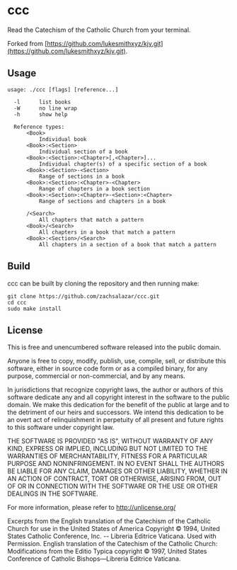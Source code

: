 # ccc

Read the Catechism of the Catholic Church from your terminal.

Forked from [https://github.com/lukesmithxyz/kjv.git](https://github.com/lukesmithxyz/kjv.git).


## Usage

    usage: ./ccc [flags] [reference...]

      -l      list books
      -W      no line wrap
      -h      show help

      Reference types:
          <Book>
              Individual book
          <Book>:<Section>
              Individual section of a book
          <Book>:<Section>:<Chapter>[,<Chapter>]...
              Individual chapter(s) of a specific section of a book
          <Book>:<Section>-<Section>
              Range of sections in a book
          <Book>:<Section>:<Chapter>-<Chapter>
              Range of chapters in a book section
          <Book>:<Section>:<Chapter>-<Section>:<Chapter>
              Range of sections and chapters in a book

          /<Search>
              All chapters that match a pattern
          <Book>/<Search>
              All chapters in a book that match a pattern
          <Book>:<Section>/<Search>
              All chapters in a section of a book that match a pattern

## Build

ccc can be built by cloning the repository and then running make:

    git clone https://github.com/zachsalazar/ccc.git
    cd ccc
    sudo make install

## License    

This is free and unencumbered software released into the public domain.

Anyone is free to copy, modify, publish, use, compile, sell, or
distribute this software, either in source code form or as a compiled
binary, for any purpose, commercial or non-commercial, and by any
means.

In jurisdictions that recognize copyright laws, the author or authors
of this software dedicate any and all copyright interest in the
software to the public domain. We make this dedication for the benefit
of the public at large and to the detriment of our heirs and
successors. We intend this dedication to be an overt act of
relinquishment in perpetuity of all present and future rights to this
software under copyright law.

THE SOFTWARE IS PROVIDED "AS IS", WITHOUT WARRANTY OF ANY KIND,
EXPRESS OR IMPLIED, INCLUDING BUT NOT LIMITED TO THE WARRANTIES OF
MERCHANTABILITY, FITNESS FOR A PARTICULAR PURPOSE AND NONINFRINGEMENT.
IN NO EVENT SHALL THE AUTHORS BE LIABLE FOR ANY CLAIM, DAMAGES OR
OTHER LIABILITY, WHETHER IN AN ACTION OF CONTRACT, TORT OR OTHERWISE,
ARISING FROM, OUT OF OR IN CONNECTION WITH THE SOFTWARE OR THE USE OR
OTHER DEALINGS IN THE SOFTWARE.

For more information, please refer to <http://unlicense.org/>

Excerpts from the English translation of the Catechism of the Catholic 
Church for use in the United States of America Copyright © 1994, United 
States Catholic Conference, Inc. -- Libreria Editrice Vaticana. Used with 
Permission. English translation of the Catechism of the Catholic Church: 
Modifications from the Editio Typica copyright © 1997, United States 
Conference of Catholic Bishops—Libreria Editrice Vaticana.